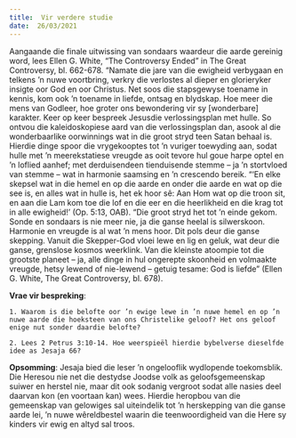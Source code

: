 ```yaml
---
title:  Vir verdere studie
date:  26/03/2021
---
```


Aangaande die finale uitwissing van sondaars waardeur die aarde gereinig word, lees Ellen G. White, “The Controversy Ended” in The Great Controversy, bl. 662-678.  “Namate die jare van die ewigheid verbygaan en telkens ’n nuwe voortbring, verkry die verlostes al dieper en glorieryker insigte oor God en oor Christus. Net soos die stapsgewyse toename in kennis, kom ook ’n toename in liefde, ontsag en blydskap. Hoe meer die mens van Godleer, hoe groter ons bewondering vir sy [wonderbare] karakter. Keer op keer bespreek Jesusdie verlossingsplan met hulle. So ontvou die kaleidoskopiese aard van die verlossingsplan dan, asook al die wonderbaarlike oorwinnings wat in die groot stryd teen Satan behaal is. Hierdie dinge spoor die vrygekooptes tot ’n vuriger toewyding aan, sodat hulle met ’n meerekstatiese vreugde as ooit tevore hul goue harpe optel en ’n loflied aanhef; met derduisendeen tienduisende stemme – ja ’n stortvloed van stemme – wat in harmonie saamsing en ’n crescendo bereik. “‘En elke skepsel wat in die hemel en op die aarde en onder die aarde en wat op die see is, en alles wat in hulle is, het ek hoor sê: Aan Hom wat op die troon sit, en aan die Lam kom toe die lof en die eer en die heerlikheid en die krag tot in alle ewigheid!’ (Op. 5:13, OAB).  “Die groot stryd het tot ’n einde gekom. Sonde en sondaars is nie meer nie, ja die ganse heelal is silwerskoon. Harmonie en vreugde is al wat ’n mens hoor. Dit pols deur die ganse skepping. Vanuit die Skepper-God vloei lewe en lig en geluk, wat deur die ganse, grenslose kosmos weerklink. Van die kleinste atoompie tot die grootste planeet – ja, alle dinge in hul ongerepte skoonheid en volmaakte vreugde, hetsy lewend of nie-lewend – getuig tesame: God is liefde” (Ellen G. White, The Great Controversy, bl. 678).

**Vrae vir bespreking**:

`1. Waarom is die belofte oor ’n ewige lewe in ’n nuwe hemel en op ’n nuwe aarde die hoeksteen van ons Christelike geloof? Het ons geloof enige nut sonder daardie belofte? `

`2. Lees 2 Petrus 3:10-14. Hoe weerspieël hierdie bybelverse dieselfde idee as Jesaja 66? `

**Opsomming**: Jesaja bied die leser ’n ongelooflik wydlopende toekomsblik. Die Heresou nie net die destydse Joodse volk as geloofsgemeenskap suiwer en herstel nie, maar dit ook sodanig vergroot sodat alle nasies deel daarvan kon (en voortaan kan) wees. Hierdie heropbou van die gemeenskap van gelowiges sal uiteindelik tot ’n herskepping van die ganse aarde lei, ’n nuwe wêreldbestel waarin die teenwoordigheid van die Here sy kinders vir ewig en altyd sal troos.